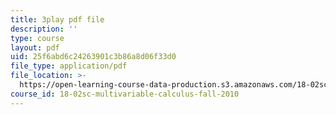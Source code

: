 ```yaml
---
title: 3play pdf file
description: ''
type: course
layout: pdf
uid: 25f6abd6c24263901c3b86a8d06f33d0
file_type: application/pdf
file_location: >-
  https://open-learning-course-data-production.s3.amazonaws.com/18-02sc-multivariable-calculus-fall-2010/25f6abd6c24263901c3b86a8d06f33d0_hfyluFvlZ-o.pdf
course_id: 18-02sc-multivariable-calculus-fall-2010
---
```

